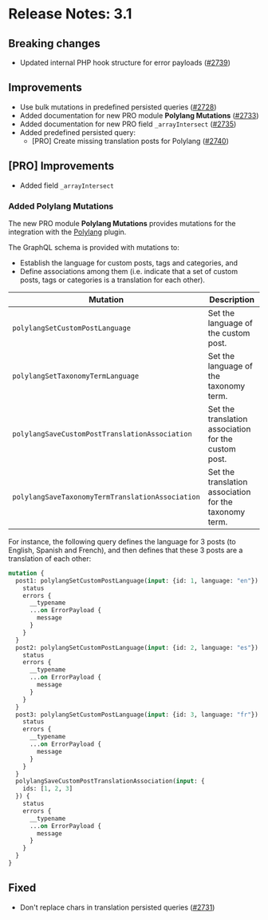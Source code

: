 # Release Notes: 3.1

## Breaking changes

- Updated internal PHP hook structure for error payloads ([#2739](https://github.com/GatoGraphQL/GatoGraphQL/pull/2739))

## Improvements

- Use bulk mutations in predefined persisted queries ([#2728](https://github.com/GatoGraphQL/GatoGraphQL/pull/2728))
- Added documentation for new PRO module **Polylang Mutations** ([#2733](https://github.com/GatoGraphQL/GatoGraphQL/pull/2733))
- Added documentation for new PRO field `_arrayIntersect` ([#2735](https://github.com/GatoGraphQL/GatoGraphQL/pull/2735))
- Added predefined persisted query:
  - [PRO] Create missing translation posts for Polylang ([#2740](https://github.com/GatoGraphQL/GatoGraphQL/pull/2740))
  
## [PRO] Improvements

- Added field `_arrayIntersect`

### Added Polylang Mutations

The new PRO module **Polylang Mutations** provides mutations for the integration with the [Polylang](https://wordpress.org/plugins/polylang/) plugin.

The GraphQL schema is provided with mutations to:

- Establish the language for custom posts, tags and categories, and
- Define associations among them (i.e. indicate that a set of custom posts, tags or categories is a translation for each other).

| Mutation | Description |
| --- | --- |
| `polylangSetCustomPostLanguage` | Set the language of the custom post. |
| `polylangSetTaxonomyTermLanguage` | Set the language of the taxonomy term. |
| `polylangSaveCustomPostTranslationAssociation` | Set the translation association for the custom post. |
| `polylangSaveTaxonomyTermTranslationAssociation` | Set the translation association for the taxonomy term. |

For instance, the following query defines the language for 3 posts (to English, Spanish and French), and then defines that these 3 posts are a translation of each other:

```graphql
mutation {
  post1: polylangSetCustomPostLanguage(input: {id: 1, language: "en"}) {
    status
    errors {
      __typename
      ...on ErrorPayload {
        message
      }
    }
  }
  post2: polylangSetCustomPostLanguage(input: {id: 2, language: "es"}) {
    status
    errors {
      __typename
      ...on ErrorPayload {
        message
      }
    }
  }
  post3: polylangSetCustomPostLanguage(input: {id: 3, language: "fr"}) {
    status
    errors {
      __typename
      ...on ErrorPayload {
        message
      }
    }
  }
  polylangSaveCustomPostTranslationAssociation(input: {
    ids: [1, 2, 3]
  }) {
    status
    errors {
      __typename
      ...on ErrorPayload {
        message
      }
    }
  }
}
```

## Fixed

- Don't replace chars in translation persisted queries ([#2731](https://github.com/GatoGraphQL/GatoGraphQL/pull/2731))
